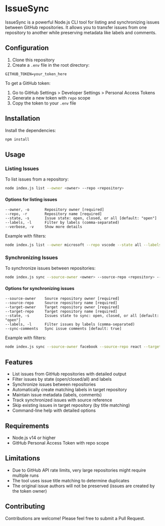 # IssueSync

IssueSync is a powerful Node.js CLI tool for listing and synchronizing issues between GitHub repositories. It allows you to transfer issues from one repository to another while preserving metadata like labels and comments.

## Configuration

1. Clone this repository
2. Create a `.env` file in the root directory:

```
GITHUB_TOKEN=your_token_here
```

To get a GitHub token:

1. Go to GitHub Settings > Developer Settings > Personal Access Tokens
2. Generate a new token with `repo` scope
3. Copy the token to your `.env` file

## Installation

Install the dependencies:

```bash
npm install
```

## Usage

### Listing Issues

To list issues from a repository:

```bash
node index.js list --owner <owner> --repo <repository>
```

#### Options for listing issues

```
--owner, -o       Repository owner [required]
--repo, -r        Repository name [required]
--state, -s       Issue state: open, closed, or all [default: "open"]
--labels, -l      Filter by labels (comma-separated)
--verbose, -v     Show more details
```

Example with filters:

```bash
node index.js list --owner microsoft --repo vscode --state all --labels bug,enhancement --verbose
```

### Synchronizing Issues

To synchronize issues between repositories:

```bash
node index.js sync --source-owner <owner> --source-repo <repository> --target-owner <owner> --target-repo <repository>
```

#### Options for synchronizing issues

```
--source-owner    Source repository owner [required]
--source-repo     Source repository name [required]
--target-owner    Target repository owner [required]
--target-repo     Target repository name [required]
--state, -s       Issues state to sync: open, closed, or all [default: "open"]
--labels, -l      Filter issues by labels (comma-separated)
--sync-comments   Sync issue comments [default: true]
```

Example with filters:

```bash
node index.js sync --source-owner facebook --source-repo react --target-owner myorg --target-repo react-fork --state open --labels bug
```

## Features

- List issues from GitHub repositories with detailed output
- Filter issues by state (open/closed/all) and labels
- Synchronize issues between repositories
- Automatically create matching labels in target repository
- Maintain issue metadata (labels, comments)
- Track synchronized issues with source reference
- Skip existing issues in target repository (by title matching)
- Command-line help with detailed options

## Requirements

- Node.js v14 or higher
- GitHub Personal Access Token with repo scope

## Limitations

- Due to GitHub API rate limits, very large repositories might require multiple runs
- The tool uses issue title matching to determine duplicates
- The original issue authors will not be preserved (issues are created by the token owner)

## Contributing

Contributions are welcome! Please feel free to submit a Pull Request.
